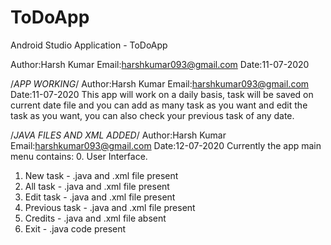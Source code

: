 # ToDoApp
Android Studio Application - ToDoApp

Author:Harsh Kumar
Email:harshkumar093@gmail.com
Date:11-07-2020


/*APP WORKING*/
Author:Harsh Kumar
Email:harshkumar093@gmail.com
Date:11-07-2020
This app will work on a daily basis, task will be saved on current date file and you can add as many task as you want and edit the task as you want,
you can also check your previous task of any date.




/*JAVA FILES AND XML ADDED*/
Author:Harsh Kumar
Email:harshkumar093@gmail.com
Date:12-07-2020
Currently the app main menu contains:
0. User Interface.
1. New task - .java and .xml file present
2. All task - .java and .xml file present
3. Edit task - .java and .xml file present
4. Previous task - .java and .xml file present
5. Credits - .java and .xml file absent
6. Exit - .java code present
